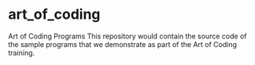 # art_of_coding
Art of Coding Programs
This repository would contain the source code of the sample programs that we demonstrate as part of the Art of Coding training.
